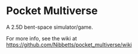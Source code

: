 # Pocket Multiverse

A 2.5D bent-space simulator/game.

For more info, see the wiki at https://github.com/Nibbetts/pocket_multiverse/wiki
